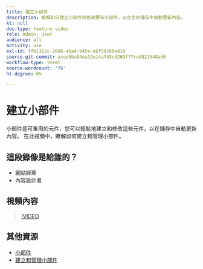 ```yaml
---
title: 建立小部件
description: 瞭解如何建立小部件和修改現有小部件，以在您的儲存中自動更新內容。
kt: null
doc-type: feature video
role: Admin, User
audience: all
activity: use
exl-id: ffb1312c-2686-48a4-945e-e6f58cb0ad18
source-git-commit: acee5ba84ea32e14a743cd269f77ced821548ad6
workflow-type: tm+mt
source-wordcount: '76'
ht-degree: 0%

---
```


# 建立小部件

小部件是可重用的元件，您可以輕鬆地建立和修改這些元件，以在儲存中自動更新內容。 在此視頻中，瞭解如何建立和管理小部件。

## 這段錄像是給誰的？

- 網站經理
- 內容設計者

## 視頻內容

>[!VIDEO](https://video.tv.adobe.com/v/343786?quality=12&learn=on)

## 其他資源

- [小部件](https://docs.magento.com/user-guide/cms/widgets.html)
- [建立和管理小部件](https://docs.magento.com/user-guide/cms/widget-create.html)
